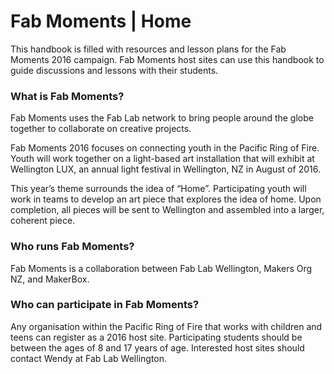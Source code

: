 Fab Moments | Home
=======

This handbook is filled with resources and lesson plans for the Fab Moments 2016 campaign.  Fab Moments host sites can use this handbook to guide discussions and lessons with their students.


### What is Fab Moments?

Fab Moments uses the Fab Lab network to bring people around the globe together to collaborate on creative projects.

Fab Moments 2016 focuses on connecting youth in the Pacific Ring of Fire.  Youth will work together on a light-based art installation that will exhibit at Wellington LUX, an annual light festival in Wellington, NZ in August of 2016.

This year’s theme surrounds the idea of “Home”.   Participating youth will work in teams to develop an art piece that explores the idea of home. Upon completion, all pieces will be sent to Wellington and assembled into a larger, coherent piece. 


### Who runs Fab Moments?
Fab Moments is a collaboration between Fab Lab Wellington, Makers Org NZ, and MakerBox.

### Who can participate in Fab Moments?
Any organisation within the Pacific Ring of Fire that works with children and teens can register as a 2016 host site.  Participating students should be between the ages of 8 and 17 years of age.  Interested host sites should contact Wendy at Fab Lab Wellington.
